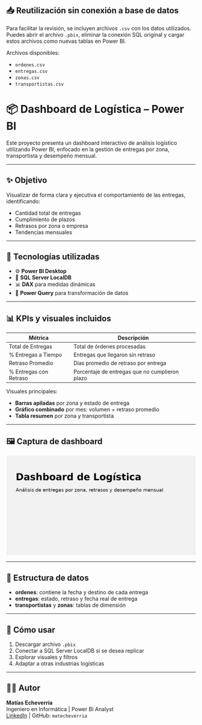

## 📥 Reutilización sin conexión a base de datos

Para facilitar la revisión, se incluyen archivos `.csv` con los datos utilizados.  
Puedes abrir el archivo `.pbix`, eliminar la conexión SQL original y cargar estos archivos como nuevas tablas en Power BI.

Archivos disponibles:
- `ordenes.csv`
- `entregas.csv`
- `zonas.csv`
- `transportistas.csv`


# 📦 Dashboard de Logística – Power BI

Este proyecto presenta un dashboard interactivo de análisis logístico utilizando Power BI, enfocado en la gestión de entregas por zona, transportista y desempeño mensual.

---

## ✨ Objetivo

Visualizar de forma clara y ejecutiva el comportamiento de las entregas, identificando:
- Cantidad total de entregas
- Cumplimiento de plazos
- Retrasos por zona o empresa
- Tendencias mensuales

---

## 🔧 Tecnologías utilizadas

- ⚙️ **Power BI Desktop**
- 🧩 **SQL Server LocalDB**
- 📊 **DAX** para medidas dinámicas
- 🔁 **Power Query** para transformación de datos

---

## 📊 KPIs y visuales incluidos

| Métrica                      | Descripción                                      |
|-----------------------------|--------------------------------------------------|
| Total de Entregas           | Total de órdenes procesadas                     |
| % Entregas a Tiempo         | Entregas que llegaron sin retraso               |
| Retraso Promedio            | Días promedio de retraso por entrega            |
| % Entregas con Retraso      | Porcentaje de entregas que no cumplieron plazo  |

Visuales principales:
- **Barras apiladas** por zona y estado de entrega
- **Gráfico combinado** por mes: volumen + retraso promedio
- **Tabla resumen** por zona y transportista

---

## 🖼 Captura de dashboard

![Dashboard Logística](./miniatura_dashboard_logistica.png)

---

## 📂 Estructura de datos

- **ordenes**: contiene la fecha y destino de cada entrega
- **entregas**: estado, retraso y fecha real de entrega
- **transportistas** y **zonas**: tablas de dimensión

---

## 🚀 Cómo usar

1. Descargar archivo `.pbix`
2. Conectar a SQL Server LocalDB si se desea replicar
3. Explorar visuales y filtros
4. Adaptar a otras industrias logísticas

---

## 👨‍💻 Autor

**Matías Echeverría**  
Ingeniero en Informática | Power BI Analyst  
[LinkedIn](https://www.linkedin.com/in/mat%C3%ADas-echeverr%C3%ADa-c/) | GitHub: `matecheverria`
